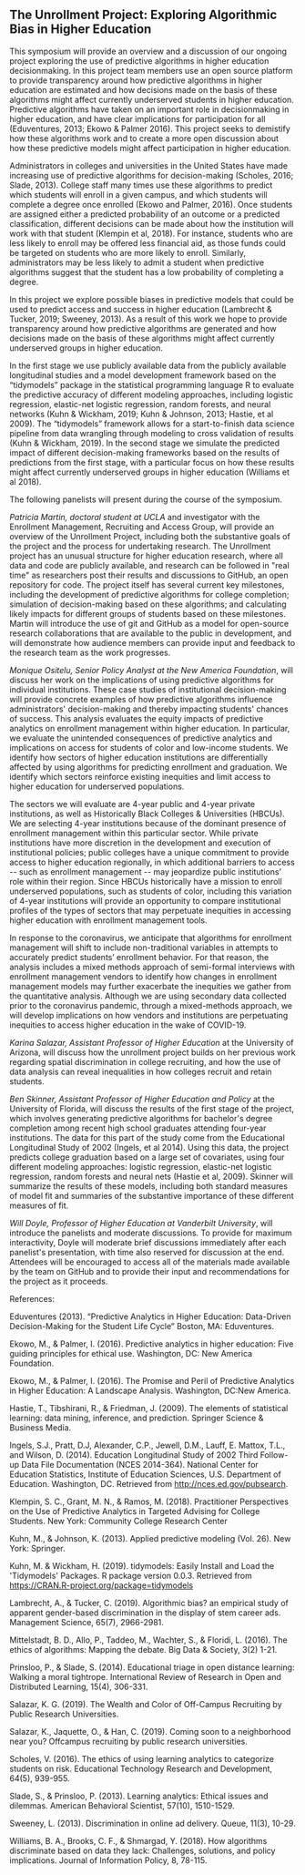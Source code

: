 ## The Unrollment Project: Exploring Algorithmic Bias in Higher Education

This symposium will provide an overview and a discussion of our
ongoing project exploring the use of predictive algorithms in higher
education decisionmaking.  In this project team members use an open
source platform to provide transparency around how predictive
algorithms in higher education are estimated and how decisions made on
the basis of these algorithms might affect currently underserved
students in higher education. Predictive algorithms have taken on an
important role in decisionmaking in higher education, and have clear
implications for participation for all (Eduventures, 2013; Ekowo &
Palmer 2016). This project seeks to demistify how these algorithms
work and to create a more open discussion about how these predictive
models might affect participation in higher education.

Administrators in colleges and universities in the United States have
made increasing use of predictive algorithms for decision-making
(Scholes, 2016; Slade, 2013). College staff many times use these
algorithms to predict which students will enroll in a given campus,
and which students will complete a degree once enrolled (Ekowo and
Palmer, 2016). Once students are assigned either a predicted
probability of an outcome or a predicted classification, different
decisions can be made about how the institution will work with that
student (Klempin et al, 2018). For instance, students who are less
likely to enroll may be offered less financial aid, as those funds
could be targeted on students who are more likely to
enroll. Similarly, administrators may be less likely to admit a
student when predictive algorithms suggest that the student has a low
probability of completing a degree.

In this project we explore possible biases in predictive models that
could be used to predict access and success in higher education
(Lambrecht & Tucker, 2019; Sweeney, 2013). As a
result of this work we hope to provide transparency around how
predictive algorithms are generated and how decisions made on the
basis of these algorithms might affect currently underserved groups
in higher education.

In the first stage we use publicly available data from the publicly
available longitudinal studies and a model development framework based
on the “tidymodels” package in the statistical programming language R
to evaluate the predictive accuracy of different modeling approaches,
including logistic regression, elastic-net logistic regression, random
forests, and neural networks (Kuhn & Wickham, 2019; Kuhn & Johnson,
2013; Hastie, et al 2009).  The “tidymodels” framework allows for a
start-to-finish data science pipeline from data wrangling through
modeling to cross validation of results (Kuhn & Wickham, 2019). In the second stage we
simulate the predicted impact of different decision-making frameworks
based on the results of predictions from the first stage, with a
particular focus on how these results might affect currently
underserved groups in higher education (Williams et al 2018).

The following panelists will present during the course of the symposium.

*Patricia Martin, doctoral student at UCLA* and investigator with the
Enrollment Management, Recruiting and Access Group, will provide an
overview of the Unrollment Project, including both the substantive
goals of the project and the process for undertaking research. The
Unrollment project has an unusual structure for higher education
research, where all data and code are publicly available, and research
can be followed in "real time" as researchers post their results and
discussions to GitHub, an open repository for code.  The project
itself has several current key milestones, including the development
of predictive algorithms for college completion; simulation of
decision-making based on these algorithms; and calculating likely
impacts for different groups of students based on these
milestones. Martin will introduce the use of git and GitHub as a
model for open-source research collaborations that are available to
the public in development, and will demonstrate how audience members
can provide input and feedback to the research team as the work
progresses. 

*Monique Ositelu, Senior Policy Analyst at the New America Foundation*,
will discuss her work on the implications of using predictive
algorithms for individual institutions. These case studies of
institutional decision-making will provide concrete examples of how
predictive algorithms influence administrators' decision-making and
thereby impacting students' chances of success.  This analysis
evaluates the equity impacts of predictive analytics on enrollment
management within higher education. In particular, we evaluate the
unintended consequences of predictive analytics and implications on
access for students of color and low-income students. We identify how
sectors of higher education institutions are differentially affected
by using algorithms for predicting enrollment and graduation. We
identify which sectors reinforce existing inequities and limit access
to higher education for underserved populations.

The sectors we will evaluate are 4-year public and 4-year private
institutions, as well as Historically Black Colleges & Universities
(HBCUs). We are selecting 4-year institutions because of the dominant
presence of enrollment management within this particular sector. While
private institutions have more discretion in the development and
execution of institutional policies; public colleges have a unique
commitment to provide access to higher education regionally, in which
additional barriers to access -- such as enrollment management -- may
jeopardize public institutions’ role within their region. Since HBCUs
historically have a mission to enroll underserved populations, such as
students of color, including this variation of 4-year institutions
will provide an opportunity to compare institutional profiles of the
types of sectors that may perpetuate inequities in accessing higher
education with enrollment management tools.

In response to the coronavirus, we anticipate that algorithms for
enrollment management will shift to include non-traditional variables
in attempts to accurately predict students’ enrollment behavior. For
that reason, the analysis includes a mixed methods approach of
semi-formal interviews with enrollment management vendors to identify
how changes in enrollment management models may further exacerbate the
inequities we gather from the quantitative analysis. Although we are
using secondary data collected prior to the coronavirus pandemic,
through a mixed-methods approach, we will develop implications on how
vendors and institutions are perpetuating inequities to access higher
education in the wake of COVID-19.

*Karina Salazar, Assistant Professor of Higher Education* at the
University of Arizona, will discuss how the unrollment project builds
on her previous work regarding spatial discrimination in college
recruiting, and how the use of data analysis can reveal inequalities
in how colleges recruit and retain students.   

*Ben Skinner, Assistant Professor of Higher Education and Policy* at
the University of Florida, will discuss the results of the first stage
of the project, which involves generating predictive algorithms for
bachelor's degree completion among recent high school graduates
attending four-year institutions. The data for this part of the study
come from the Educational Longitudinal Study of 2002 (Ingels, et al
2014). Using this data, the project predicts college graduation based
on a large set of covariates, using four different modeling
approaches: logistic regression, elastic-net logistic regression,
random forests and neural nets (Hastie et al, 2009). Skinner will
summarize the results of these models, including both standard
measures of model fit and summaries of the substantive
importance of these different measures of fit.   

*Will Doyle, Professor of Higher Education at Vanderbilt University*,
will introduce the panelists and moderate discussions. To provide for
maximum interactivity, Doyle will moderate brief discussions
immediately after each panelist's presentation, with time also
reserved for discussion at the end. Attendees will be encouraged to
access all of the materials made available by the team on GitHub and
to provide their input and recommendations for the project as it
proceeds. 

References:

Eduventures (2013). “Predictive Analytics in Higher Education:
Data-Driven Decision-Making for the Student Life
Cycle” Boston, MA: Eduventures.

Ekowo, M., & Palmer, I. (2016). Predictive analytics in higher
education: Five guiding principles for ethical use. Washington, DC:
New America Foundation.

Ekowo, M., & Palmer, I. (2016). The Promise and Peril of Predictive
Analytics in Higher Education: A Landscape Analysis. Washington, DC:New America.

Hastie, T., Tibshirani, R., & Friedman, J. (2009). The elements of
statistical learning: data mining, inference, and prediction. Springer
Science & Business Media.

Ingels, S.J., Pratt, D.J, Alexander, C.P., Jewell, D.M., Lauff,
E. Mattox, T.L., and Wilson, D. (2014). Education Longitudinal Study
of 2002 Third Follow-up Data File Documentation (NCES
2014-364). National Center for Education Statistics, Institute of
Education Sciences, U.S. Department of Education. Washington,
DC. Retrieved from http://nces.ed.gov/pubsearch.

Klempin, S. C., Grant, M. N., & Ramos, M. (2018). Practitioner
Perspectives on the Use of Predictive Analytics in Targeted Advising
for College Students. New York: Community College Research Center

Kuhn, M., & Johnson, K. (2013). Applied predictive modeling
(Vol. 26). New York: Springer.

Kuhn, M. & Wickham, H. (2019). tidymodels: Easily Install and Load the
 'Tidymodels' Packages. R package version 0.0.3.  Retrieved from
 https://CRAN.R-project.org/package=tidymodels

Lambrecht, A., & Tucker, C. (2019). Algorithmic bias? an empirical
study of apparent gender-based discrimination in the display of stem
career ads. Management Science, 65(7), 2966-2981.

Mittelstadt, B. D., Allo, P., Taddeo, M., Wachter, S., & Floridi,
L. (2016). The ethics of algorithms: Mapping the debate. Big Data &
Society, 3(2) 1-21.

Prinsloo, P., & Slade, S. (2014). Educational triage in open distance
learning: Walking a moral tightrope. International Review of Research
in Open and Distributed Learning, 15(4), 306-331.

Salazar, K. G. (2019). The Wealth and Color of Off-Campus Recruiting
by Public Research Universities.

Salazar, K., Jaquette, O., & Han, C. (2019). Coming soon to a
neighborhood near you? Offcampus recruiting by public research
universities.

Scholes, V. (2016). The ethics of using learning analytics to categorize students on risk. Educational Technology Research and Development, 64(5), 939-955.

Slade, S., & Prinsloo, P. (2013). Learning analytics: Ethical issues and dilemmas. American Behavioral Scientist, 57(10), 1510-1529.

Sweeney, L. (2013). Discrimination in online ad delivery. Queue, 11(3), 10-29.

Williams, B. A., Brooks, C. F., & Shmargad, Y. (2018). How algorithms discriminate based on data they lack: Challenges, solutions, and policy implications. Journal of Information Policy, 8, 78-115.




